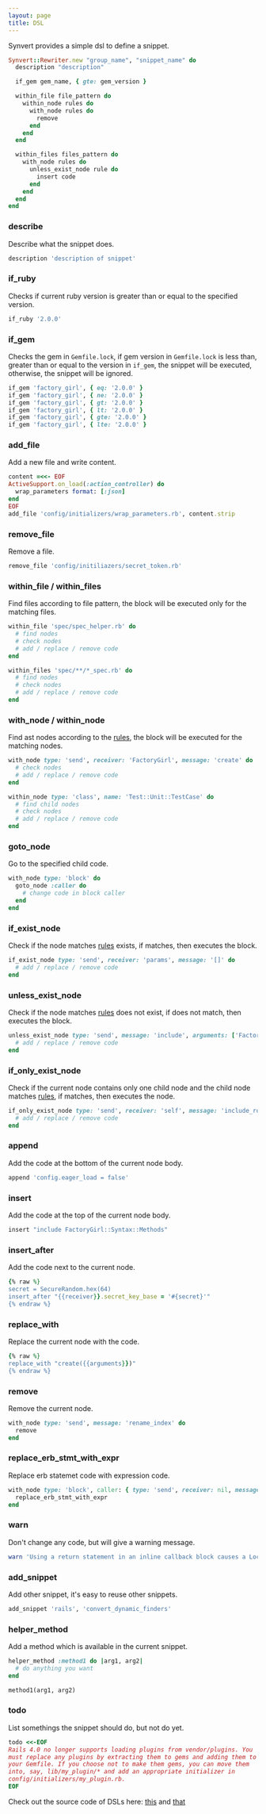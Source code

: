 ```yaml
---
layout: page
title: DSL
---
```


Synvert provides a simple dsl to define a snippet.

```ruby
Synvert::Rewriter.new "group_name", "snippet_name" do
  description "description"

  if_gem gem_name, { gte: gem_version }

  within_file file_pattern do
    within_node rules do
      with_node rules do
        remove
      end
    end
  end

  within_files files_pattern do
    with_node rules do
      unless_exist_node rule do
        insert code
      end
    end
  end
end
```

### describe

Describe what the snippet does.

```ruby
description 'description of snippet'
```

### if\_ruby

Checks if current ruby version is greater than or equal to the
specified version.

```ruby
if_ruby '2.0.0'
```

### if\_gem

Checks the gem in `Gemfile.lock`, if gem version in `Gemfile.lock`
is less than, greater than or equal to the version in `if_gem`,
the snippet will be executed, otherwise, the snippet will be ignored.

```ruby
if_gem 'factory_girl', { eq: '2.0.0' }
if_gem 'factory_girl', { ne: '2.0.0' }
if_gem 'factory_girl', { gt: '2.0.0' }
if_gem 'factory_girl', { lt: '2.0.0' }
if_gem 'factory_girl', { gte: '2.0.0' }
if_gem 'factory_girl', { lte: '2.0.0' }
```

### add\_file

Add a new file and write content.

```ruby
content =<<- EOF
ActiveSupport.on_load(:action_controller) do
  wrap_parameters format: [:json]
end
EOF
add_file 'config/initializers/wrap_parameters.rb', content.strip
```

### remove\_file

Remove a file.

```ruby
remove_file 'config/initiliazers/secret_token.rb'
```

### within\_file / within\_files

Find files according to file pattern, the block will be executed
only for the matching files.

```ruby
within_file 'spec/spec_helper.rb' do
  # find nodes
  # check nodes
  # add / replace / remove code
end
```

```ruby
within_files 'spec/**/*_spec.rb' do
  # find nodes
  # check nodes
  # add / replace / remove code
end
```

### with\_node / within\_node

Find ast nodes according to the [rules][1], the block will be executed
for the matching nodes.

```ruby
with_node type: 'send', receiver: 'FactoryGirl', message: 'create' do
  # check nodes
  # add / replace / remove code
end
```

```ruby
within_node type: 'class', name: 'Test::Unit::TestCase' do
  # find child nodes
  # check nodes
  # add / replace / remove code
end
```

### goto\_node

Go to the specified child code.

```ruby
with_node type: 'block' do
  goto_node :caller do
    # change code in block caller
  end
end
```

### if\_exist\_node

Check if the node matches [rules][1] exists, if matches, then executes
the block.

```ruby
if_exist_node type: 'send', receiver: 'params', message: '[]' do
  # add / replace / remove code
end
```

### unless\_exist\_node

Check if the node matches [rules][1] does not exist, if does not match,
then executes the block.

```ruby
unless_exist_node type: 'send', message: 'include', arguments: ['FactoryGirl::Syntax::Methods'] do
  # add / replace / remove code
end
```

### if\_only\_exist\_node

Check if the current node contains only one child node and the child
node matches [rules][1], if matches, then executes the node.

```ruby
if_only_exist_node type: 'send', receiver: 'self', message: 'include_root_in_json=', arguments: [false] do
  # add / replace / remove code
end
```

### append

Add the code at the bottom of the current node body.

```ruby
append 'config.eager_load = false'
```

### insert

Add the code at the top of the current node body.

```ruby
insert "include FactoryGirl::Syntax::Methods"
```

### insert\_after

Add the code next to the current node.

```ruby
{% raw %}
secret = SecureRandom.hex(64)
insert_after "{{receiver}}.secret_key_base = '#{secret}'"
{% endraw %}
```

### replace\_with

Replace the current node with the code.

```ruby
{% raw %}
replace_with "create({{arguments}})"
{% endraw %}
```

### remove

Remove the current node.

```ruby
with_node type: 'send', message: 'rename_index' do
  remove
end
```

### replace\_erb\_stmt\_with\_expr

Replace erb statemet code with expression code.

```ruby
with_node type: 'block', caller: { type: 'send', receiver: nil, message: 'form_for' } do
  replace_erb_stmt_with_expr
end
```

### warn

Don't change any code, but will give a warning message.

```ruby
warn 'Using a return statement in an inline callback block causes a LocalJumpError to be raised when the callback is executed.'
```

### add\_snippet

Add other snippet, it's easy to reuse other snippets.

```ruby
add_snippet 'rails', 'convert_dynamic_finders'
```

### helper\_method

Add a method which is available in the current snippet.

```ruby
helper_method :method1 do |arg1, arg2|
  # do anything you want
end

method1(arg1, arg2)
```

### todo

List somethings the snippet should do, but not do yet.

```ruby
todo <<-EOF
Rails 4.0 no longer supports loading plugins from vendor/plugins. You
must replace any plugins by extracting them to gems and adding them to
your Gemfile. If you choose not to make them gems, you can move them
into, say, lib/my_plugin/* and add an appropriate initializer in
config/initializers/my_plugin.rb.
EOF
```

Check out the source code of DSLs here: [this][2] and [that][3]

[1]: /rules/
[2]: https://github.com/xinminlabs/synvert-core/blob/master/lib/synvert/core/rewriter.rb
[3]: https://github.com/xinminlabs/synvert-core/blob/master/lib/synvert/core/rewriter/instance.rb

